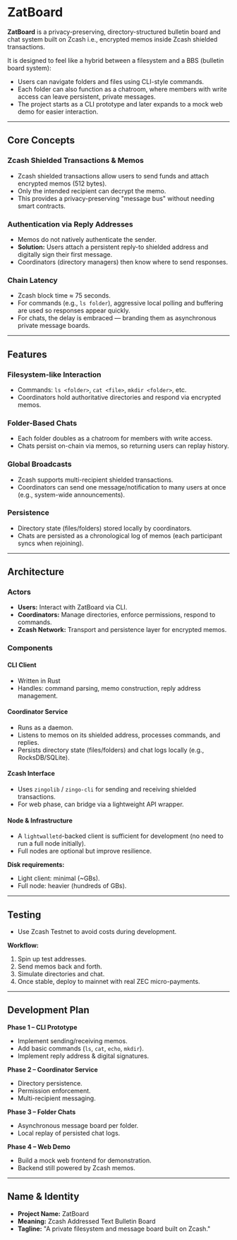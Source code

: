 # ZatBoard

**ZatBoard** is a privacy-preserving, directory-structured bulletin board and chat system built on Zcash i.e., encrypted memos inside Zcash shielded transactions.

It is designed to feel like a hybrid between a filesystem and a BBS (bulletin board system):

- Users can navigate folders and files using CLI-style commands.
- Each folder can also function as a chatroom, where members with write access can leave persistent, private messages.
- The project starts as a CLI prototype and later expands to a mock web demo for easier interaction.

---

## Core Concepts

### Zcash Shielded Transactions & Memos

- Zcash shielded transactions allow users to send funds and attach encrypted memos (512 bytes).
- Only the intended recipient can decrypt the memo.
- This provides a privacy-preserving "message bus" without needing smart contracts.

### Authentication via Reply Addresses

- Memos do not natively authenticate the sender.
- **Solution:** Users attach a persistent reply-to shielded address and digitally sign their first message.
- Coordinators (directory managers) then know where to send responses.

### Chain Latency

- Zcash block time ≈ 75 seconds.
- For commands (e.g., `ls folder`), aggressive local polling and buffering are used so responses appear quickly.
- For chats, the delay is embraced — branding them as asynchronous private message boards.

---

## Features

### Filesystem-like Interaction

- Commands: `ls <folder>`, `cat <file>`, `mkdir <folder>`, etc.
- Coordinators hold authoritative directories and respond via encrypted memos.

### Folder-Based Chats

- Each folder doubles as a chatroom for members with write access.
- Chats persist on-chain via memos, so returning users can replay history.

### Global Broadcasts

- Zcash supports multi-recipient shielded transactions.
- Coordinators can send one message/notification to many users at once (e.g., system-wide announcements).

### Persistence

- Directory state (files/folders) stored locally by coordinators.
- Chats are persisted as a chronological log of memos (each participant syncs when rejoining).

---

## Architecture

### Actors

- **Users:** Interact with ZatBoard via CLI.
- **Coordinators:** Manage directories, enforce permissions, respond to commands.
- **Zcash Network:** Transport and persistence layer for encrypted memos.

### Components

#### CLI Client

- Written in Rust
- Handles: command parsing, memo construction, reply address management.

#### Coordinator Service

- Runs as a daemon.
- Listens to memos on its shielded address, processes commands, and replies.
- Persists directory state (files/folders) and chat logs locally (e.g., RocksDB/SQLite).

#### Zcash Interface

- Uses `zingolib` / `zingo-cli` for sending and receiving shielded transactions.
- For web phase, can bridge via a lightweight API wrapper.

#### Node & Infrastructure

- A `lightwalletd`-backed client is sufficient for development (no need to run a full node initially).
- Full nodes are optional but improve resilience.

**Disk requirements:**
- Light client: minimal (~GBs).
- Full node: heavier (hundreds of GBs).

---

## Testing

- Use Zcash Testnet to avoid costs during development.

**Workflow:**
1. Spin up test addresses.
2. Send memos back and forth.
3. Simulate directories and chat.
4. Once stable, deploy to mainnet with real ZEC micro-payments.

---

## Development Plan

**Phase 1 – CLI Prototype**
- Implement sending/receiving memos.
- Add basic commands (`ls`, `cat`, `echo`, `mkdir`).
- Implement reply address & digital signatures.

**Phase 2 – Coordinator Service**
- Directory persistence.
- Permission enforcement.
- Multi-recipient messaging.

**Phase 3 – Folder Chats**
- Asynchronous message board per folder.
- Local replay of persisted chat logs.

**Phase 4 – Web Demo**
- Build a mock web frontend for demonstration.
- Backend still powered by Zcash memos.

---

## Name & Identity

- **Project Name:** ZatBoard
- **Meaning:** Zcash Addressed Text Bulletin Board
- **Tagline:** "A private filesystem and message board built on Zcash."
